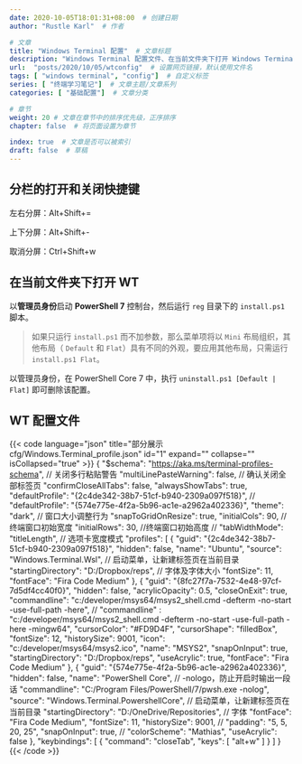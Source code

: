 ```yaml
---
date: 2020-10-05T18:01:31+08:00  # 创建日期
author: "Rustle Karl"  # 作者

# 文章
title: "Windows Terminal 配置"  # 文章标题
description: "Windows Terminal 配置文件、在当前文件夹下打开 Windows Terminal"
url:  "posts/2020/10/05/wtconfig"  # 设置网页链接，默认使用文件名
tags: [ "windows terminal", "config"]  # 自定义标签
series: [ "终端学习笔记"]  # 文章主题/文章系列
categories: [ "基础配置"]  # 文章分类

# 章节
weight: 20 # 文章在章节中的排序优先级，正序排序
chapter: false  # 将页面设置为章节

index: true  # 文章是否可以被索引
draft: false  # 草稿
---
```


## 分栏的打开和关闭快捷键

左右分屏：Alt+Shift+=

上下分屏：Alt+Shift+-

取消分屏：Ctrl+Shift+w

## 在当前文件夹下打开 WT

以**管理员身份**启动 **PowerShell 7** 控制台，然后运行 `reg` 目录下的 `install.ps1` 脚本。

> 如果只运行 `install.ps1` 而不加参数，那么菜单项将以 `Mini` 布局组织，其他布局（ `Default` 和 `Flat`）具有不同的外观，要应用其他布局，只需运行 `install.ps1 Flat`。

以管理员身份，在 PowerShell Core 7 中，执行 `uninstall.ps1 [Default | Flat]` 即可删除该配置。

## WT 配置文件

{{< code language="json" title="部分展示 cfg/Windows.Terminal_profile.json" id="1" expand="" collapse="" isCollapsed="true" >}}
{
    "$schema": "https://aka.ms/terminal-profiles-schema",
    // 关闭多行粘贴警告
    "multiLinePasteWarning": false,
    // 确认关闭全部标签页
    "confirmCloseAllTabs": false,
    "alwaysShowTabs": true,
    "defaultProfile": "{2c4de342-38b7-51cf-b940-2309a097f518}",
    // "defaultProfile": "{574e775e-4f2a-5b96-ac1e-a2962a402336}",
    "theme": "dark",
    // 窗口大小调整行为
    "snapToGridOnResize": true,
    "initialCols": 90, //终端窗口初始宽度
    "initialRows": 30, //终端窗口初始高度
    // "tabWidthMode": "titleLength", // 选项卡宽度模式
    "profiles": [
        {
            "guid": "{2c4de342-38b7-51cf-b940-2309a097f518}",
            "hidden": false,
            "name": "Ubuntu",
            "source": "Windows.Terminal.Wsl",
            // 启动菜单，让新建标签页在当前目录
            "startingDirectory": "D:/Dropbox/reps",
            // 字体及字体大小
            "fontSize": 11,
            "fontFace": "Fira Code Medium"
        },
        {
            "guid": "{8fc27f7a-7532-4e48-97cf-7d5df4cc40f0}",
            "hidden": false,
            "acrylicOpacity": 0.5,
            "closeOnExit": true,
            "commandline": "c:/developer/msys64/msys2_shell.cmd -defterm -no-start -use-full-path -here",
            // "commandline" : "c:/developer/msys64/msys2_shell.cmd -defterm -no-start -use-full-path -here -mingw64",
            "cursorColor": "#FD9D4F",
            "cursorShape": "filledBox",
            "fontSize": 12,
            "historySize": 9001,
            "icon": "c:/developer/msys64/msys2.ico",
            "name": "MSYS2",
            "snapOnInput": true,
            "startingDirectory": "D:/Dropbox/reps",
            "useAcrylic": true,
            "fontFace": "Fira Code Medium"
        },
        {
            "guid": "{574e775e-4f2a-5b96-ac1e-a2962a402336}",
            "hidden": false,
            "name": "PowerShell Core",
            // -nologo，防止开启时输出一段话
            "commandline": "C:/Program Files/PowerShell/7/pwsh.exe -nolog",
            "source": "Windows.Terminal.PowershellCore",
            // 启动菜单，让新建标签页在当前目录
            "startingDirectory": "D:/OneDrive/Repositories",
            // 字体
            "fontFace": "Fira Code Medium",
            "fontSize": 11,
            "historySize": 9001,
            // "padding": "5, 5, 20, 25",
            "snapOnInput": true,
            // "colorScheme": "Mathias",
            "useAcrylic": false
        },
    "keybindings": [
        {
            "command": "closeTab",
            "keys": [
                "alt+w"
            ]
        }
    ]
}
{{< /code >}}
